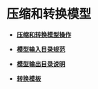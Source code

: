 # 压缩和转换模型<a name="modelarts_23_0106"></a>

-   **[压缩和转换模型操作](压缩和转换模型操作.md)**  

-   **[模型输入目录规范](模型输入目录规范.md)**  

-   **[模型输出目录说明](模型输出目录说明.md)**  

-   **[转换模板](转换模板.md)**  


